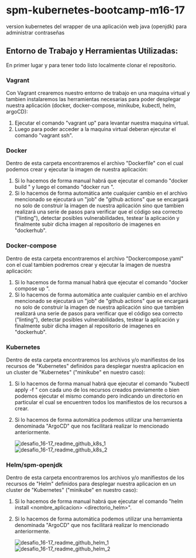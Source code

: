 # spm-kubernetes-bootcamp-m16-17
version kubernetes del wrapper de una aplicación web java (openjdk) para administrar contraseñas

## Entorno de Trabajo y Herramientas Utilizadas:

En primer lugar y para tener todo listo localmente clonar el repositorio.

### Vagrant ###
Con Vagrant crearemos nuestro entorno de trabajo en una maquina virtual y tambien instalaremos las herramientas necesarias para poder
desplegar nuestra aplicación (docker, docker-compose, minikube, kubectl, helm, argoCD):
1. Ejecutar el comando "vagrant up" para levantar nuestra maquina virtual.
2. Luego para poder acceder a la maquina virtual deberan ejecutar el comando "vagrant ssh".

### Docker ###
Dentro de esta carpeta encontraremos el archivo "Dockerfile" con el cual podemos crear y ejecutar la imagen de nuestra aplicación:
1. Si lo hacemos de forma manual habrá que ejecutar el comando "docker build <opciones>" y luego el comando "docker run <opciones>".
2. Si lo hacemos de forma automática ante cualquier cambio en el archivo mencionado se ejecutará un "job" de "github actions"
   que se encargará no solo de construir la imagen de nuestra aplicación sino que tambien realizará una serie de pasos para
   verificar que el código sea correcto ("linting"), detectar posibles vulnerabilidades, testear la aplicación y finalmente
   subir dicha imagen al repositorio de imagenes en "dockerhub".

### Docker-compose ###
Dentro de esta carpeta encontraremos el archivo "Dockercompose.yaml" con el cual tambien podremos crear y ejecutar la imagen de 
nuestra aplicación:
1. Si lo hacemos de forma manual habrá que ejecutar el comando "docker compose up <opciones>".
2. Si lo hacemos de forma automática ante cualquier cambio en el archivo mencionado se ejecutará un "job" de "github actions"
   que se encargará no solo de construir la imagen de nuestra aplicación sino que tambien realizará una serie de pasos para
   verificar que el código sea correcto ("linting"), detectar posibles vulnerabilidades, testear la aplicación y finalmente
   subir dicha imagen al repositorio de imagenes en "dockerhub".

### Kubernetes ###
Dentro de esta carpeta encontraremos los archivos y/o manifiestos de los recursos de "Kubernetes" definidos para desplegar nuestra 
aplicacion en un cluster de "Kubernetes" ("minikube" en nuestro caso):
1. Si lo hacemos de forma manual habrá que ejecutar el comando "kubectl apply -f <manifiesto>" con cada uno de los recursos
   creados previamente o bien podemos ejecutar el mismo comando pero indicando un directorio en particular el cual se encuentren
   todos los manifiestos de los recursos a crear.
2. Si lo hacemos de forma automática podemos utilizar una herramienta denominada "ArgoCD" que nos facilitará realizar lo
   mencionado anteriormente.

   ![desafio_16-17_readme_github_k8s_1](https://github.com/averlott/spm-kubernetes-bootcamp-m16-17/assets/123908044/5af5d672-25b2-4f2d-8922-0e2198930230)
   ![desafio_16-17_readme_github_k8s_2](https://github.com/averlott/spm-kubernetes-bootcamp-m16-17/assets/123908044/c4b7c63c-32e1-4dfb-85cd-92af4afa7f44)

### Helm/spm-openjdk ###
Dentro de esta carpeta encontraremos los archivos y/o manifiestos de los recursos de "Helm" definidos para desplegar nuestra 
aplicacion en un cluster de "Kubernetes" ("minikube" en nuestro caso):
1. Si lo hacemos de forma manual habrá que ejecutar el comando "helm install <nombre_aplicacion> <directorio_helm>".
2. Si lo hacemos de forma automática podemos utilizar una herramienta denominada "ArgoCD" que nos facilitará realizar lo
   mencionado anteriormente.

   ![desafio_16-17_readme_github_helm_1](https://github.com/averlott/spm-kubernetes-bootcamp-m16-17/assets/123908044/25edea66-0fa9-48f0-8e94-c2ea8bb5dd81)
   ![desafio_16-17_readme_github_helm_2](https://github.com/averlott/spm-kubernetes-bootcamp-m16-17/assets/123908044/9ff7488d-edb1-4b42-b8d9-e25c74a5c70e)
